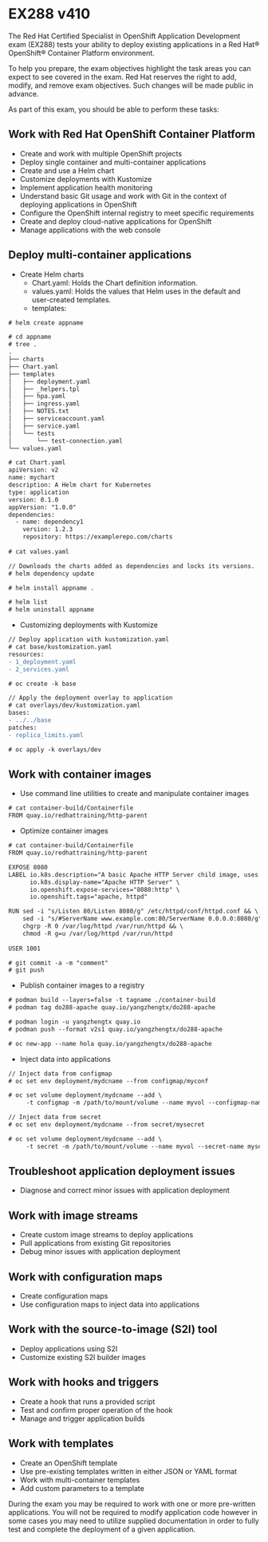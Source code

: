 # EX288 v410
The Red Hat Certified Specialist in OpenShift Application Development exam (EX288) tests your ability to deploy existing applications in a Red Hat® OpenShift® Container Platform environment.

To help you prepare, the exam objectives highlight the task areas you can expect to see covered in the exam. Red Hat reserves the right to add, modify, and remove exam objectives. Such changes will be made public in advance.

As part of this exam, you should be able to perform these tasks:

## Work with Red Hat OpenShift Container Platform
  - Create and work with multiple OpenShift projects
  - Deploy single container and multi-container applications
  - Create and use a Helm chart
  - Customize deployments with Kustomize
  - Implement application health monitoring
  - Understand basic Git usage and work with Git in the context of deploying applications in OpenShift
  - Configure the OpenShift internal registry to meet specific requirements
  - Create and deploy cloud-native applications for OpenShift
  - Manage applications with the web console


## Deploy multi-container applications
- Create Helm charts
  - Chart.yaml: Holds the Chart definition information.
  - values.yaml: Holds the values that Helm uses in the default and user-created templates.
  - templates:
```diff
# helm create appname

# cd appname
# tree .
.
├── charts
├── Chart.yaml
├── templates
│   ├── deployment.yaml
│   ├── _helpers.tpl
│   ├── hpa.yaml
│   ├── ingress.yaml
│   ├── NOTES.txt
│   ├── serviceaccount.yaml
│   ├── service.yaml
│   └── tests
│       └── test-connection.yaml
└── values.yaml

# cat Chart.yaml
apiVersion: v2
name: mychart
description: A Helm chart for Kubernetes
type: application
version: 0.1.0
appVersion: "1.0.0"
dependencies:
  - name: dependency1
    version: 1.2.3
    repository: https://examplerepo.com/charts
    
# cat values.yaml

// Downloads the charts added as dependencies and locks its versions.
# helm dependency update

# helm install appname .

# helm list
# helm uninstall appname

```
- Customizing deployments with Kustomize
```diff
// Deploy application with kustomization.yaml
# cat base/kustomization.yaml
resources:
- 1_deployment.yaml
- 2_services.yaml

# oc create -k base

// Apply the deployment overlay to application
# cat overlays/dev/kustomization.yaml
bases:
- ../../base
patches:
- replica_limits.yaml

# oc apply -k overlays/dev

```

## Work with container images

- Use command line utilities to create and manipulate container images
```diff
# cat container-build/Containerfile
FROM quay.io/redhattraining/http-parent

```

- Optimize container images
```diff
# cat container-build/Containerfile
FROM quay.io/redhattraining/http-parent

EXPOSE 8080
LABEL io.k8s.description="A basic Apache HTTP Server child image, uses ONBUILD" \
      io.k8s.display-name="Apache HTTP Server" \
      io.openshift.expose-services="8080:http" \
      io.openshift.tags="apache, httpd"

RUN sed -i "s/Listen 80/Listen 8080/g" /etc/httpd/conf/httpd.conf && \
    sed -i "s/#ServerName www.example.com:80/ServerName 0.0.0.0:8080/g"  /etc/httpd/conf/httpd.conf && \
    chgrp -R 0 /var/log/httpd /var/run/httpd && \
    chmod -R g=u /var/log/httpd /var/run/httpd
    
USER 1001

# git commit -a -m "comment"
# git push

```

- Publish container images to a registry
```diff
# podman build --layers=false -t tagname ./container-build
# podman tag do288-apache quay.io/yangzhengtx/do288-apache

# podman login -u yangzhengtx quay.io
# podman push --format v2s1 quay.io/yangzhengtx/do288-apache

# oc new-app --name hola quay.io/yangzhengtx/do288-apache

```

- Inject data into applications
```diff
// Inject data from configmap
# oc set env deployment/mydcname --from configmap/myconf

# oc set volume deployment/mydcname --add \
     -t configmap -m /path/to/mount/volume --name myvol --configmap-name myconf

// Inject data from secret
# oc set env deployment/mydcname --from secret/mysecret

# oc set volume deployment/mydcname --add \
     -t secret -m /path/to/mount/volume --name myvol --secret-name mysecret
```

## Troubleshoot application deployment issues
  - Diagnose and correct minor issues with application deployment

## Work with image streams
  - Create custom image streams to deploy applications
  - Pull applications from existing Git repositories
  - Debug minor issues with application deployment
## Work with configuration maps
  - Create configuration maps
  - Use configuration maps to inject data into applications
## Work with the source-to-image (S2I) tool
  - Deploy applications using S2I
  - Customize existing S2I builder images
## Work with hooks and triggers
  - Create a hook that runs a provided script
  - Test and confirm proper operation of the hook
  - Manage and trigger application builds
## Work with templates
  - Create an OpenShift template
  - Use pre-existing templates written in either JSON or YAML format
  - Work with multi-container templates
  - Add custom parameters to a template

During the exam you may be required to work with one or more pre-written applications. You will not be required to modify application code however in some cases you may need to utilize supplied documentation in order to fully test and complete the deployment of a given application.
